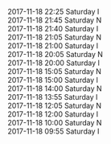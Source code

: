 2017-11-18 22:25 Saturday  I  
2017-11-18 21:45 Saturday  N  
2017-11-18 21:40 Saturday  I  
2017-11-18 21:05 Saturday  N  
2017-11-18 21:00 Saturday  I  
2017-11-18 20:05 Saturday  N  
2017-11-18 20:00 Saturday  I  
2017-11-18 15:05 Saturday  N  
2017-11-18 15:00 Saturday  I  
2017-11-18 14:00 Saturday  N  
2017-11-18 13:55 Saturday  I  
2017-11-18 12:05 Saturday  N  
2017-11-18 12:00 Saturday  I  
2017-11-18 10:00 Saturday  N  
2017-11-18 09:55 Saturday  I  
